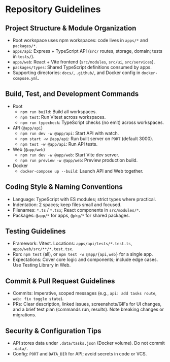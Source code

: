 # Repository Guidelines

## Project Structure & Module Organization
- Root workspace uses npm workspaces: code lives in `apps/*` and `packages/*`.
- `apps/api`: Express + TypeScript API (`src/` routes, storage, domain; tests in `tests/`).
- `apps/web`: React + Vite frontend (`src/modules`, `src/ui`, `src/services`).
- `packages/types`: Shared TypeScript definitions consumed by apps.
- Supporting directories: `docs/`, `.github/`, and Docker config in `docker-compose.yml`.

## Build, Test, and Development Commands
- Root
  - `npm run build`: Build all workspaces.
  - `npm test`: Run Vitest across workspaces.
  - `npm run typecheck`: TypeScript checks (no emit) across workspaces.
- API (`@app/api`)
  - `npm run dev -w @app/api`: Start API with watch.
  - `npm start -w @app/api`: Run built server on `PORT` (default 3000).
  - `npm test -w @app/api`: Run API tests.
- Web (`@app/web`)
  - `npm run dev -w @app/web`: Start Vite dev server.
  - `npm run preview -w @app/web`: Preview production build.
- Docker
  - `docker-compose up --build`: Launch API and Web together.

## Coding Style & Naming Conventions
- Language: TypeScript with ES modules; strict types where practical.
- Indentation: 2 spaces; keep files small and focused.
- Filenames: `*.ts` / `*.tsx`; React components in `src/modules/*`.
- Packages: `@app/*` for apps, `@pkg/*` for shared packages.

## Testing Guidelines
- Framework: Vitest. Locations: `apps/api/tests/*.test.ts`, `apps/web/src/**/*.test.tsx`.
- Run: `npm test` (all), or `npm test -w @app/{api,web}` for a single app.
- Expectations: Cover core logic and components; include edge cases. Use Testing Library in Web.

## Commit & Pull Request Guidelines
- Commits: Imperative, scoped messages (e.g., `api: add tasks route`, `web: fix toggle state`).
- PRs: Clear description, linked issues, screenshots/GIFs for UI changes, and a brief test plan (commands run, results). Note breaking changes or migrations.

## Security & Configuration Tips
- API stores data under `.data/tasks.json` (Docker volume). Do not commit `.data/`.
- Config: `PORT` and `DATA_DIR` for API; avoid secrets in code or VCS.

